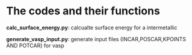 # The codes and their functions
**calc_surface_energy.py**: calcualte surface energy for a intermetallic

**generate_vasp_input.py**: generate input files (INCAR,POSCAR,KPOINTS AND POTCAR) for vasp
